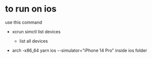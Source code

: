  # to run on ios 
 use this command
  - xcrun simctl list devices 
    - list all devices
    
  - arch -x86_64 yarn ios --simulator="iPhone 14 Pro" inside ios folder